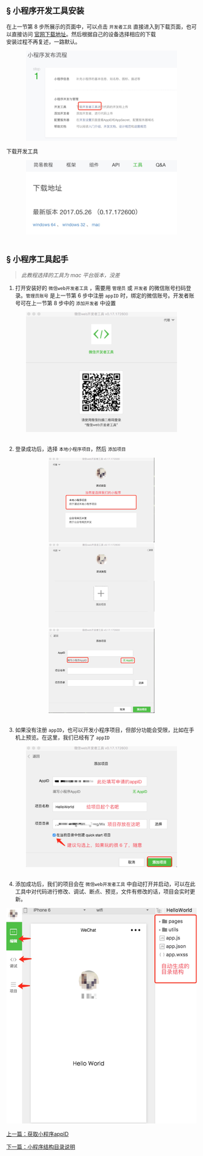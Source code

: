 ## <a>&sect; 小程序开发工具安装</a>
在上一节第 8 步所展示的页面中，可以点击 `开发者工具` 直接进入到下载页面，也可以直接访问 [官网下载地址](https://mp.weixin.qq.com/debug/wxadoc/dev/devtools/download.html)。然后根据自己的设备选择相应的下载  
安装过程不再复述，一路默认。  
  
<div align="center">
  <img src="./images/WechatIMG10.jpeg" width="400">
</div>

下载开发工具

<div align="center">
  <img src="./images/WechatIMG11.jpeg" width="400">
</div>  
<br>  

## <a>&sect; 小程序工具起手</a>  
> *此教程选择的工具为 mac 平台版本，没差*  
1. 打开安装好的 `微信web开发者工具` ，需要用 `管理员` 或 `开发者` 的微信账号扫码登录。`管理员账号` 是上一节第 6 步中注册 `appID` 时，绑定的微信账号。开发者账号可在上一节第 8 步中的 `添加开发者` 中设置

<div align="center">
  <img src="./images/WechatIMG12.jpeg" width="400">
</div>  
<br>  

2. 登录成功后，选择 `本地小程序项目`，然后 `添加项目`

<div align="center">
  <img src="./images/WechatIMG13.jpeg" width="280">
  <img src="./images/WechatIMG14.jpeg" width="280">
  <img src="./images/WechatIMG15.jpeg" width="280">
</div>  
<br>  

3. 如果没有注册 `appID`，也可以开发小程序项目，但部分功能会受限，比如在手机上预览。在这里，我们已经有了 `appID`

<div align="center">
  <img src="./images/WechatIMG16.jpeg" width="400">
</div>
<br>  

4. 添加成功后，我们的项目会在 `微信web开发者工具` 中自动打开并启动，可以在此工具中对代码进行修改、调试、断点、预览，文件有修改的话，项目会实时更新。 

<div align="center">
  <img src="./images/WechatIMG17.jpeg" width="600">
</div>

<a href="./ch1-0.md">上一篇：获取小程序appID</a>

<a href="./ch1-2.md">下一篇：小程序结构目录说明</a>
